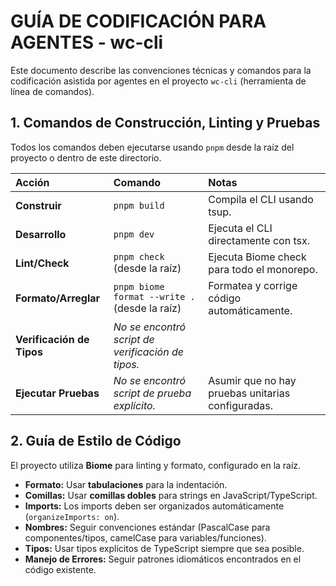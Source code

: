 # GUÍA DE CODIFICACIÓN PARA AGENTES - wc-cli

Este documento describe las convenciones técnicas y comandos para la codificación asistida por agentes en el proyecto `wc-cli` (herramienta de línea de comandos).

## 1. Comandos de Construcción, Linting y Pruebas

Todos los comandos deben ejecutarse usando `pnpm` desde la raíz del proyecto o dentro de este directorio.

| Acción | Comando | Notas |
| :--- | :--- | :--- |
| **Construir** | `pnpm build` | Compila el CLI usando tsup. |
| **Desarrollo** | `pnpm dev` | Ejecuta el CLI directamente con tsx. |
| **Lint/Check** | `pnpm check` (desde la raíz) | Ejecuta Biome check para todo el monorepo. |
| **Formato/Arreglar** | `pnpm biome format --write .` (desde la raíz) | Formatea y corrige código automáticamente. |
| **Verificación de Tipos** | *No se encontró script de verificación de tipos.* | |
| **Ejecutar Pruebas** | *No se encontró script de prueba explícito.* | Asumir que no hay pruebas unitarias configuradas. |

## 2. Guía de Estilo de Código

El proyecto utiliza **Biome** para linting y formato, configurado en la raíz.

*   **Formato:** Usar **tabulaciones** para la indentación.
*   **Comillas:** Usar **comillas dobles** para strings en JavaScript/TypeScript.
*   **Imports:** Los imports deben ser organizados automáticamente (`organizeImports: on`).
*   **Nombres:** Seguir convenciones estándar (PascalCase para componentes/tipos, camelCase para variables/funciones).
*   **Tipos:** Usar tipos explícitos de TypeScript siempre que sea posible.
*   **Manejo de Errores:** Seguir patrones idiomáticos encontrados en el código existente.
